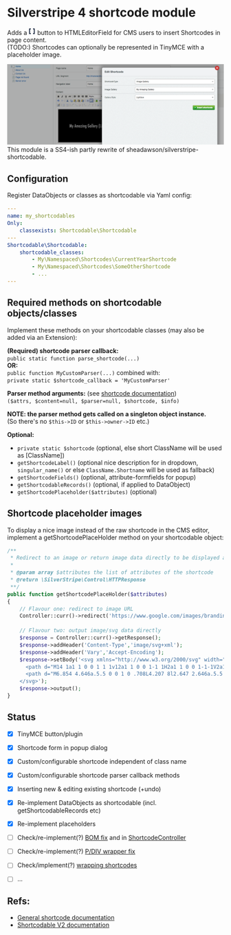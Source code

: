 # Silverstripe 4 shortcode module

Adds a ![](docs/screens/button.png) button to HTMLEditorField for CMS users to insert Shortcodes in page content.<br />
(TODO:) Shortcodes can optionally be represented in TinyMCE with a placeholder image.

![](docs/screens/dialog.png)
This module is a SS4-ish partly rewrite of sheadawson/silverstripe-shortcodable.

## Configuration
Register DataObjects or classes as shortcodable via Yaml config:

```yml
---
name: my_shortcodables
Only:
    classexists: Shortcodable\Shortcodable
---
Shortcodable\Shortcodable:
    shortcodable_classes:
        - My\Namespaced\Shortcodes\CurrentYearShortcode
        - My\Namespaced\Shortcodes\SomeOtherShortcode
        - ...
---
```


## Required methods on shortcodable objects/classes

Implement these methods on your shortcodable classes (may also be added via an Extension):

**(Required) shortcode parser callback:**<br />
`public static function parse_shortcode(...)`<br />
**OR:**<br />
`public function MyCustomParser(...)` combined with:<br />
`private static $shortcode_callback = 'MyCustomParser'`<br />

**Parser method arguments:** (see [shortcode documentation](https://docs.silverstripe.org/en/4/developer_guides/extending/shortcodes/#parameter-values)) <br />
   `($attrs, $content=null, $parser=null, $shortcode, $info)`

**NOTE: the parser method gets called on a singleton object instance.**<br />
   (So there's no `$this->ID` or `$this->owner->ID` etc.)


**Optional:**
- `private static $shortcode` (optional, else short ClassName will be used as [ClassName])
- `getShortcodeLabel()` (optional nice description for in dropdown, `singular_name()` or else `ClassName.Shortname` will be used as fallback)
- `getShortcodeFields()` (optional, attribute-formfields for popup)
- `getShortcodableRecords()` (optional, if applied to DataObject)
- `getShortcodePlaceholder($attributes)` (optional)


## Shortcode placeholder images
To display a nice image instead of the raw shortcode in the CMS editor, implement a getShortcodePlaceHolder method on your shortcodable object:

```php
/**
 * Redirect to an image or return image data directly to be displayed as shortcode placeholder in the editor
 *
 * @param array $attributes the list of attributes of the shortcode
 * @return \SilverStripe\Control\HTTPResponse
 **/
public function getShortcodePlaceHolder($attributes)
{
    // Flavour one: redirect to image URL
    Controller::curr()->redirect('https://www.google.com/images/branding/googlelogo/2x/googlelogo_color_92x30dp.png');

    // Flavour two: output image/svg data directly
    $response = Controller::curr()->getResponse();
    $response->addHeader('Content-Type','image/svg+xml');
    $response->addHeader('Vary','Accept-Encoding');
    $response->setBody('<svg xmlns="http://www.w3.org/2000/svg" width="16" height="16" fill="currentColor" class="bi bi-code-square" viewBox="0 0 16 16">
      <path d="M14 1a1 1 0 0 1 1 1v12a1 1 0 0 1-1 1H2a1 1 0 0 1-1-1V2a1 1 0 0 1 1-1h12zM2 0a2 2 0 0 0-2 2v12a2 2 0 0 0 2 2h12a2 2 0 0 0 2-2V2a2 2 0 0 0-2-2H2z"/>
      <path d="M6.854 4.646a.5.5 0 0 1 0 .708L4.207 8l2.647 2.646a.5.5 0 0 1-.708.708l-3-3a.5.5 0 0 1 0-.708l3-3a.5.5 0 0 1 .708 0zm2.292 0a.5.5 0 0 0 0 .708L11.793 8l-2.647 2.646a.5.5 0 0 0 .708.708l3-3a.5.5 0 0 0 0-.708l-3-3a.5.5 0 0 0-.708 0z"/>
    </svg>');
    $response->output();
}
```

## Status

-[x] TinyMCE button/plugin
-[x] Shortcode form in popup dialog
-[x] Custom/configurable shortcode independent of class name
-[x] Custom/configurable shortcode parser callback methods
-[x] Inserting new & editing existing shortcode (+undo)
-[x] Re-implement DataObjects as shortcodable (incl. getShortcodableRecords etc)
-[x] Re-implement placeholders
-[ ] Check/re-implement(?) [BOM fix](https://github.com/sheadawson/silverstripe-shortcodable/pull/5) and in [ShortcodeController](https://github.com/sheadawson/silverstripe-shortcodable/blob/master/src/Controller/ShortcodableController.php#L240)
-[ ] Check/re-implement(?) [P/DIV wrapper fix](https://github.com/sheadawson/silverstripe-shortcodable/pull/51/files)
-[ ] Check/implement(?) [wrapping shortcodes](https://github.com/sheadawson/silverstripe-shortcodable/pull/73)
-[ ] ...


## Refs:
- [General shortcode documentation](https://docs.silverstripe.org/en/4/developer_guides/extending/shortcodes/)
- [Shortcodable V2 documentation](https://github.com/sheadawson/silverstripe-shortcodable/blob/e2e2f1a2fa981d56e3c8ba63808fbe05da3d20f0/README.md)
